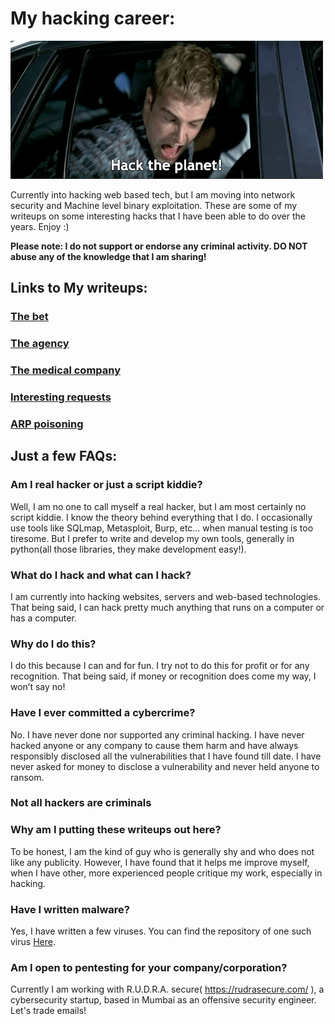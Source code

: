 # My hacking career:

![Alt text](https://github.com/JadenFurtado/JadenFurtado/blob/main/giphy.gif?raw=true)

Currently into hacking web based tech, but I am moving into network security and Machine level binary exploitation. These are some of my writeups on some interesting hacks that I have been able to do over the years. Enjoy :)

<b>Please note: I do not support or endorse any criminal activity. DO NOT abuse any of the knowledge that I am sharing!</b>

## Links to My writeups:

### <a href="https://github.com/JadenFurtado/security_writeups/tree/main/the_bet">The bet</a>

### <a href="https://github.com/JadenFurtado/security_writeups/tree/main/the_creatives">The agency</a>

### <a href="https://github.com/JadenFurtado/security_writeups/tree/main/the%20medical%20company">The medical company</a>

### <a href="https://github.com/JadenFurtado/security_writeups/tree/main/interesting%20requests">Interesting requests</a>

### <a href="https://github.com/JadenFurtado/security_writeups/blob/main/ARP%20poisoning/README.md">ARP poisoning</a>

## Just a few FAQs:

### Am I real hacker or just a script kiddie?

Well, I am no one to call myself a real hacker, but I am most certainly no script kiddie. I know the theory behind everything that I do. I occasionally use tools like SQLmap, Metasploit, Burp, etc… when manual testing is too tiresome. But I prefer to write and develop my own tools, generally in python(all those libraries, they make development easy!). 

### What do I hack and what can I hack?

I am currently into hacking websites, servers and web-based technologies. That being said, I can hack pretty much anything that runs on a computer or has a computer. 

### Why do I do this?

I do this because I can and for fun. I try not to do this for profit or for any recognition. That being said, if money or recognition does come my way, I won’t say no! 

### Have I ever committed a cybercrime?

No. I have never done nor supported any criminal hacking. I have never hacked anyone or any company to cause them harm and have always responsibly disclosed all the vulnerabilities that I have found till date. I have never asked for money to disclose a vulnerability and never held anyone to ransom. 
### Not all hackers are criminals 

### Why am I putting these writeups out here?

To be honest, I am the kind of guy who is generally shy and who does not like any publicity. However, I have found that it helps me improve myself, when I have other, more experienced people critique my work, especially in hacking.

### Have I written malware?

Yes, I have written a few viruses. You can find the repository of one such virus <a href="https://github.com/JadenFurtado/php_virus">Here</a>.

### Am I open to pentesting for your company/corporation?

Currently I am working with R.U.D.R.A. secure( https://rudrasecure.com/ ), a cybersecurity startup, based in Mumbai as an offensive security engineer. Let's trade emails!
